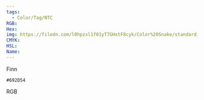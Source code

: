 ```yaml
---
tags:
  - Color/Tag/NTC
RGB:
Hex:
img: https://filedn.com/l0hpzxl1f01yT7GHxtF8cyk/Color%20Snake/standard_csv_to_svg/692D54.svg
CMYK:
HSL:
Name:
---
```

Finn
```palette
#692D54
```
RGB
